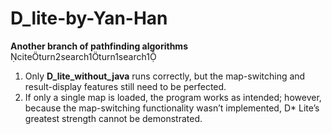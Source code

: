 # D_lite-by-Yan-Han
**Another branch of pathfinding algorithms** citeturn2search1turn1search1

1. Only **D_lite_without_java** runs correctly, but the map-switching and result-display features still need to be perfected.  
2. If only a single map is loaded, the program works as intended; however, because the map-switching functionality wasn’t implemented, D* Lite’s greatest strength cannot be demonstrated.

